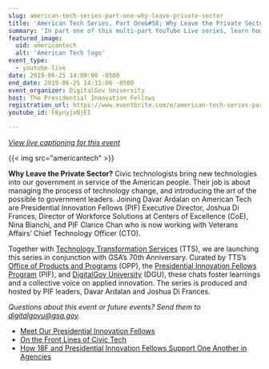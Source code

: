 ```yaml
---
slug: american-tech-series-part-one-why-leave-private-sector
title: 'American Tech Series, Part One&#58; Why Leave the Private Sector&#63;'
summary: 'In part one of this multi-part YouTube Live series, learn how civic technologists work to better our government&#46;  '
featured_image:
  uid: americantech
  alt: 'American Tech logo'
event_type:
  - youtube-live
date: 2019-06-25 14:00:00 -0500
end_date: 2019-06-25 14:15:00 -0500
event_organizer: DigitalGov University
host: The Presidential Innovation Fellows
registration_url: https://www.eventbrite.com/e/american-tech-series-part-one-why-leave-the-private-sector-registration-62151203924
youtube_id: F8ynyjxNjEI

---
```

[*View live captioning for this event*](https://www.captionedtext.com/client/event.aspx?EventID=4044360&CustomerID=321)

{{< img src="americantech" >}}

**Why Leave the Private Sector?** Civic technologists bring new technologies into our government in service of the American people. Their job is about managing the process of technology change, and introducing the art of the possible to government leaders. Joining Davar Ardalan on American Tech are Presidential Innovation Fellows (PIF) Executive Director, Joshua Di Frances, Director of Workforce Solutions at Centers of Excellence (CoE), Nina Bianchi, and PIF Clarice Chan who is now working with Veterans Affairs’ Chief Technology Officer (CTO).

Together with [Technology Transformation Services](https://www.gsa.gov/about-us/organization/federal-acquisition-service/technology-transformation-services) (TTS), we are launching this series in conjunction with GSA’s 70th Anniversary. Curated by TTS’s [Office of Products and Programs](https://www.gsa.gov/about-us/organization/federal-acquisition-service/technology-transformation-services/office-of-products-and-programs) (OPP), the [Presidential Innovation Fellows Program](https://www.gsa.gov/about-us/organization/federal-acquisition-service/technology-transformation-services/office-of-presidential-innovation-fellows) (PIF), and [DigitalGov University](https://digital.gov/digitalgov-university/) (DGU), these chats foster learnings and a collective voice on applied innovation. The series is produced and hosted by PIF leaders, Davar Ardalan and Joshua Di Frances.

*Questions about this event or future events? Send them to [digitalgovu@gsa.gov](mailto:digitalgovu@gsa.gov).*

- [Meet Our Presidential Innovation Fellows](https://www.presidentialinnovationfellows.gov/)
- [On the Front Lines of Civic Tech](https://digital.gov/2018/12/19/looking-back-at-pifs-in-2018/)
- [How 18F and Presidential Innovation Fellows Support One Another in Agencies](https://digital.gov/2019/05/07/two-complementary-teams-with-same-goal/)
